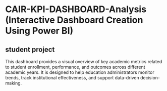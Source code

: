 # CAIR-KPI-DASHBOARD-Analysis (Interactive Dashboard Creation Using Power BI)
## student project 
This dashboard provides a visual overview of key academic metrics related to student enrollment, performance, and outcomes across different academic years. It is designed to help education administrators monitor trends, track institutional effectiveness, and support data-driven decision-making.
